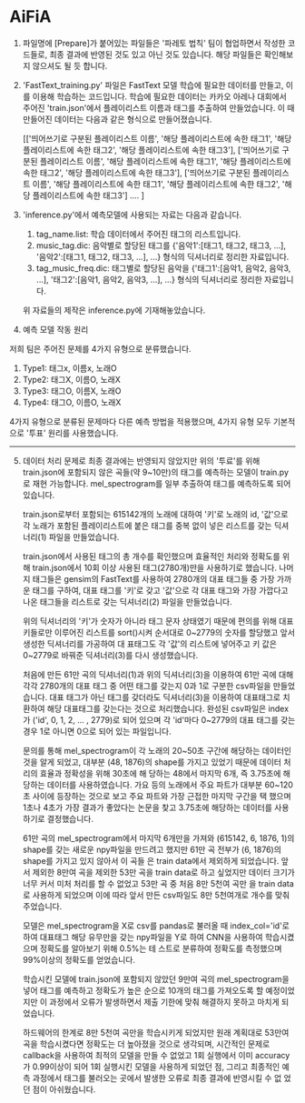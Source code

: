 # AiFiA

1. 파일명에 [Prepare]가 붙어있는 파일들은 '파레토 법칙' 팀이 협업하면서 작성한 코드들로, 최종 결과에 반영된 것도 있고 아닌 것도 있습니다. 
   해당 파일들은 확인해보지 않으셔도 될 듯 합니다.

2. 'FastText_training.py' 파일은 FastText 모델 학습에 필요한 데이터를 만들고, 이를 이용해 학습하는 코드입니다. 
   학습에 필요한 데이터는 카카오 아레나 대회에서 주어진 'train.json'에서 플레이리스트 이름과 태그를 추출하여 만들었습니다.
   이 때 만들어진 데이터는 다음과 같은 형식으로 만들어졌습니다.
   
   [['띄어쓰기로 구분된 플레이리스트 이름', '해당 플레이리스트에 속한 태그1', 
   '해당 플레이리스트에 속한 태그2', '해당 플레이리스트에 속한 태그3'],
    ['띄어쓰기로 구분된 플레이리스트 이름', '해당 플레이리스트에 속한 태그1',
    '해당 플레이리스트에 속한 태그2', '해당 플레이리스트에 속한 태그3'],
    ['띄어쓰기로 구분된 플레이리스트 이름', '해당 플레이리스트에 속한 태그1', 
    '해당 플레이리스트에 속한 태그2', '해당 플레이리스트에 속한 태그3'] .... ]

3. 'inference.py'에서 예측모델에 사용되는 자료는 다음과 같습니다. 

    1) tag_name.list: 학습 데이터에서 주어진 태그의 리스트입니다.
    2) music_tag.dic: 음악별로 할당된 태그를 {'음악1':[태그1, 태그2, 태그3, ...], 
    '음악2':[태그1, 태그2, 태그3, ...], ...} 형식의 딕셔너리로 정리한 자료입니다.
    3) tag_music_freq.dic: 태그별로 할당된 음악을 {'태그1':[음악1, 음악2, 음악3, ...],
    '태그2':[음악1, 음악2, 음악3, ...], ...} 형식의 딕셔너리로 정리한 자료입니다.
    
    위 자료들의 제작은 inference.py에 기재해놓았습니다.

4. 예측 모델 작동 원리

  저희 팀은 주어진 문제를 4가지 유형으로 분류했습니다. 
  
  1) Type1: 태그x, 이름x, 노래O
  2) Type2: 태그X, 이름O, 노래X
  3) Type3: 태그O, 이름X, 노래O
  4) Type4: 태그O, 이름O, 노래X
  
  4가지 유형으로 분류된 문제마다 다른 예측 방법을 적용했으며, 4가지 유형 모두 기본적으로 '투표' 원리를 사용했습니다.

---------------------------------------------------------------------------------------------------------------------------------------------------------------------------------

5. 데이터 처리 문제로 최종 결과에는 반영되지 않았지만 위의 '투료'를 위해 train.json에 포함되지 않은 곡들(약 9~10만)의 태그를 예측하는 모델이 train.py로 재현 가능합니다.
   mel_spectrogram를 일부 추출하여 태그를 예측하도록 되어 있습니다.
   
   train.json로부터 포함되는 615142개의 노래에 대하여 '키'로 노래의 id, '값'으로 각 노래가 포함된 플레이리스트에 붙은 태그를 중복 없이 넣은 리스트를 갖는 딕셔너리(1) 파일을 만들었습니다.
   
   train.json에서 사용된 태그의 총 개수를 확인했으며 효율적인 처리와 정확도를 위해 train.json에서 10회 이상 사용된 태그(2780개)만을 사용하기로 했습니다.
   나머지 태그들은 gensim의 FastText를 사용하여 2780개의 대표 태그들 중 가장 가까운 태그를 구하여, 대표 태그를 '키'로 갖고 '값'으로 각 대표 태그와 가장 가깝다고 나온 태그들을 리스트로 갖는   딕셔너리(2) 파일을 만들었습니다.
   
   위의 딕셔너리의 '키'가 숫자가 아니라 태그 문자 상태였기 때문에 편의를 위해 대표 키들로만 이루어진 리스트를 sort()시켜 순서대로 0~2779의 숫자를 할당했고 앞서 생성한 딕셔너리를 가공하여 대   표태그도 각 '값'의 리스트에 넣어주고 키 값은 0~2779로 바꿔준 딕셔너리(3)를 다시 생성했습니다.
   
   처음에 만든 61만 곡의 딕셔너리(1)과 위의 딕셔너리(3)을 이용하여 61만 곡에 대해 각각 2780개의 대표 태그 중 어떤 태그를 갖는지 0과 1로 구분한 csv파일을 만들었습니다.
   대표 태그가 아닌 태그를 갖더라도 딕셔너리(3)을 이용하여 대표태그로 치환하여 해당 대표태그를 갖는다는 것으로 처리했습니다.
   완성된 csv파일은 index가 ('id', 0, 1, 2, ... , 2779)로 되어 있으며 각 'id'마다 0~2779의 대표 태그를 갖는 경우 1로 아니면 0으로 되어 있는 파일입니다.
   
   문의를 통해 mel_spectrogram이 각 노래의 20~50초 구간에 해당하는 데이터인 것을 알게 되었고, 대부분 (48, 1876)의 shape를 가지고 있었기 때문에 데이터 처리의 효율과 정확성을 위해 30초에 해   당하는 48에서 마지막 6개, 즉 3.75초에 해당하는 데이터를 사용하였습니다. 가요 등의 노래에서 주요 파트가 대부분 60~120초 사이에 등장하는 것으로 보고 주요 파트와 가장 근접한 마지막 구간을 택   했으며 1초나 4초가 가장 결과가 좋았다는 논문을 찾고 3.75초에 해당하는 데이터를 사용하기로 결정했습니다.
   
   61만 곡의 mel_spectrogram에서 마지막 6개만을 가져와 (615142, 6, 1876, 1)의 shape를 갖는 새로운 npy파일을 만드려고 했지만 61만 곡 전부가 (6, 1876)의 shape를 가지고 있지 않아서 이 곡들   은 train data에서 제외하게 되었습니다. 앞서 제외한 8만여 곡을 제외한 53만 곡을 train data로 하고 싶었지만 데이터 크기가 너무 커서 미처 처리를 할 수 없었고 53만 곡 중 처음 8만 5천여 곡만   을 train data로 사용하게 되었으며 이에 따라 앞서 만든 csv파일도 8만 5천여개로 개수를 맞춰주었습니다.
   
   모델은 mel_spectrogram을 X로 csv를 pandas로 불러올 때 index_col='id'로 하여 대표태그 해당 유무만을 갖는 npy파일을 Y로 하여 CNN을 사용하여 학습시켰으며 정확도를 알아보기 위해 0.5%는 테   스트로 분류하여 정확도를 측정했으며 99%이상의 정확도를 얻었습니다.
   
   학습시킨 모델에 train.json에 포함되지 않았던 9만여 곡의 mel_spectrogram을 넣어 태그를 예측하고 정확도가 높은 순으로 10개의 태그를 가져오도록 할 예정이었지만 이 과정에서 오류가 발생하면서   제출 기한에 맞춰 해결하지 못하고 마치게 되었습니다.
   
   하드웨어의 한계로 8만 5천여 곡만을 학습시키게 되었지만 원래 계획대로 53만여 곡을 학습시켰다면 정확도는 더 높아졌을 것으로 생각되며, 시간적인 문제로 callback을 사용하여 최적의 모델을 만들   수 없었고 1회 실행에서 이미 accuracy가 0.99이상이 되어 1회 실행시킨 모델을 사용하게 되었던 점, 그리고 최종적인 예측 과정에서 태그를 불러오는 곳에서 발생한 오류로 최종 결과에 반영시킬 수 없   었던 점이 아쉬웠습니다.
   
   
  
    
